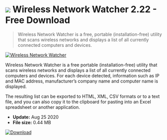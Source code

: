 # ![](https://cdn.softexe.net/static/icon/c/wireless-network-watcher-7846.png) Wireless Network Watcher 2.22 - Free Download

> Wireless Network Watcher is a free, portable (installation-free) utility that scans wireless networks and displays a list of all currently connected computers and devices.

[![Wireless Network Watcher](https:https://tse1.mm.bing.net/th?id=OIP.1Kbcv1e_bZ0n20t8-i7fvwHaHC&pid=Api)](https://softexe.net/win/internet/network/wireless-network-watcher:ghdf.html)

Wireless Network Watcher is a free portable (installation-free) utility that scans wireless networks and displays a list of all currently connected computers and devices. For each device detected, information such as IP and MAC address, manufacturer’s company name and computer name is displayed.

The resulting list can be exported to HTML, XML, CSV formats or to a text file, and you can also copy it to the clipboard for pasting into an Excel spreadsheet or another application.


- **Update:** Aug 25 2020
- **File size:** 0.44 MB

[![Download](https://cdn.softexe.net/static/img/download.png)](https://softexe.net/win/internet/network/wireless-network-watcher:ghdf.html)

